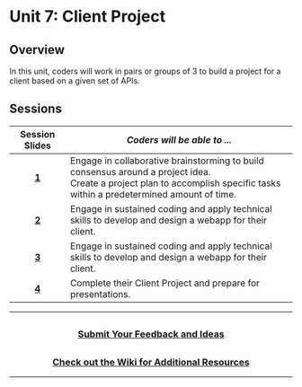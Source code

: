 # Unit 7: Client Project

## Overview

In this unit, coders will work in pairs or groups of 3 to build a project for a client based on a given set of APIs.

## Sessions

|                                                Session Slides                                                 | _Coders will be able to ..._                                                                                                                                                 |
| :-----------------------------------------------------------------------------------------------------------: | ---------------------------------------------------------------------------------------------------------------------------------------------------------------------------- |
| [**1**](https://docs.google.com/presentation/d/14wnnqokzXEMJ5tfyVOVR745hMcFZq35OyMP3pe32puo/edit?usp=sharing) | Engage in collaborative brainstorming to build consensus around a project idea.<br>Create a project plan to accomplish specific tasks within a predetermined amount of time. |
| [**2**](https://docs.google.com/presentation/d/1mLTvlfsJjPXZymJMRy2VwOXNmcWaMw3n-Xwps2N-3l4/edit?usp=sharing) | Engage in sustained coding and apply technical skills to develop and design a webapp for their client.                                                                       |
| [**3**](https://docs.google.com/presentation/d/1oSdeeAdNMRrDoVVu-FtwiejTxjwYEcsL-jQt_-VTHIs/edit?usp=sharing) | Engage in sustained coding and apply technical skills to develop and design a webapp for their client.                                                                       |
| [**4**](https://docs.google.com/presentation/d/1pXYQOvH08dmEesHJS2t_16HxDS-NTDwIqN1lMPQKuXM/edit?usp=sharing) | Complete their Client Project and prepare for presentations.                                                                                                                 |

---

## <h3 align="center"><a href="https://forms.gle/vyAD1HFwXHZMRXrr9">Submit Your Feedback and Ideas</a></h3>

## <h3 align="center"><a href="https://github.com/itscodenation/curriculum-20-21/wiki">Check out the Wiki for Additional Resources</a></h3>

---
